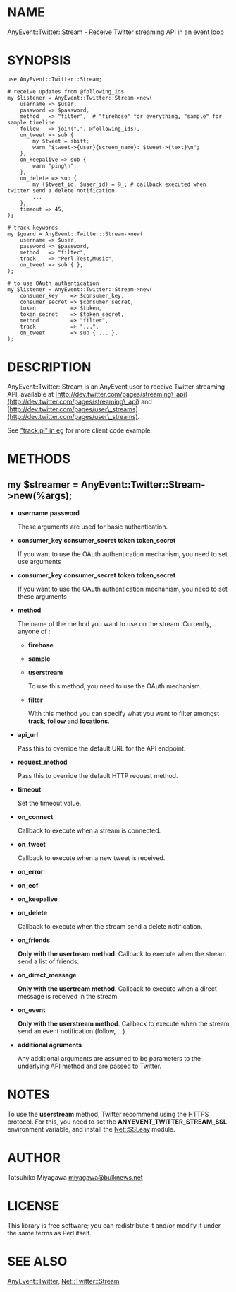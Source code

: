 # NAME

AnyEvent::Twitter::Stream - Receive Twitter streaming API in an event loop

# SYNOPSIS

    use AnyEvent::Twitter::Stream;

    # receive updates from @following_ids
    my $listener = AnyEvent::Twitter::Stream->new(
        username => $user,
        password => $password,
        method   => "filter",  # "firehose" for everything, "sample" for sample timeline
        follow   => join(",", @following_ids),
        on_tweet => sub {
            my $tweet = shift;
            warn "$tweet->{user}{screen_name}: $tweet->{text}\n";
        },
        on_keepalive => sub {
            warn "ping\n";
        },
        on_delete => sub {
            my ($tweet_id, $user_id) = @_; # callback executed when twitter send a delete notification
            ...
        },
        timeout => 45,
    );

    # track keywords
    my $guard = AnyEvent::Twitter::Stream->new(
        username => $user,
        password => $password,
        method   => "filter",
        track    => "Perl,Test,Music",
        on_tweet => sub { },
    );

    # to use OAuth authentication
    my $listener = AnyEvent::Twitter::Stream->new(
        consumer_key    => $consumer_key,
        consumer_secret => $consumer_secret,
        token           => $token,
        token_secret    => $token_secret,
        method          => "filter",
        track           => "...",
        on_tweet        => sub { ... },
    );

# DESCRIPTION

AnyEvent::Twitter::Stream is an AnyEvent user to receive Twitter streaming
API, available at [http://dev.twitter.com/pages/streaming\_api](http://dev.twitter.com/pages/streaming\_api) and
[http://dev.twitter.com/pages/user\_streams](http://dev.twitter.com/pages/user\_streams).

See ["track.pl" in eg](http://search.cpan.org/perldoc?eg#track.pl) for more client code example.

# METHODS

## my $streamer = AnyEvent::Twitter::Stream->new(%args);

- __username__ __password__

    These arguments are used for basic authentication.

- __consumer\_key__ __consumer\_secret__ __token__ __token\_secret__

    If you want to use the OAuth authentication mechanism, you need to set use arguments

- __consumer\_key__ __consumer\_secret__ __token__ __token\_secret__

    If you want to use the OAuth authentication mechanism, you need to set these arguments

- __method__

    The name of the method you want to use on the stream. Currently, anyone of :

    - __firehose__
    - __sample__
    - __userstream__

        To use this method, you need to use the OAuth mechanism.

    - __filter__

        With this method you can specify what you want to filter amongst __track__, __follow__ and __locations__.

- __api\_url__

    Pass this to override the default URL for the API endpoint.

- __request\_method__

    Pass this to override the default HTTP request method.

- __timeout__

    Set the timeout value.

- __on\_connect__

    Callback to execute when a stream is connected.

- __on\_tweet__

    Callback to execute when a new tweet is received.

- __on\_error__
- __on\_eof__
- __on\_keepalive__
- __on\_delete__

    Callback to execute when the stream send a delete notification.

- __on\_friends__

    __Only with the usertream method__. Callback to execute when the stream send a list of friends.

- __on\_direct\_message__

    __Only with the usertream method__. Callback to execute when a direct message is received in the stream.

- __on\_event__

    __Only with the userstream method__. Callback to execute when the stream send an event notification (follow, ...).

- __additional agruments__

    Any additional arguments are assumed to be parameters to the underlying API method and are passed to Twitter.

# NOTES

To use the __userstream__ method, Twitter recommend using the HTTPS protocol. For this, you need to set the __ANYEVENT\_TWITTER\_STREAM\_SSL__ environment variable, and install the [Net::SSLeay](http://search.cpan.org/perldoc?Net::SSLeay) module.

# AUTHOR

Tatsuhiko Miyagawa <miyagawa@bulknews.net>

# LICENSE

This library is free software; you can redistribute it and/or modify
it under the same terms as Perl itself.

# SEE ALSO

[AnyEvent::Twitter](http://search.cpan.org/perldoc?AnyEvent::Twitter), [Net::Twitter::Stream](http://search.cpan.org/perldoc?Net::Twitter::Stream)
